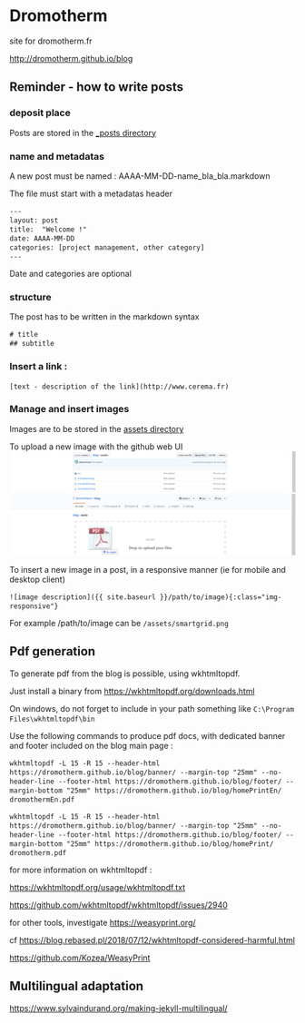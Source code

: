 # Dromotherm

site for dromotherm.fr

http://dromotherm.github.io/blog

## Reminder - how to write posts

### deposit place
Posts are stored in the [_posts directory](/_posts)

### name and metadatas
A new post must be named :	AAAA-MM-DD-name_bla_bla.markdown

The file must start with a metadatas header
```
---
layout: post
title:  "Welcome !"
date: AAAA-MM-DD
categories: [project management, other category]
---
```
Date and categories are optional

### structure

The post has to be written in the markdown syntax

```
# title
## subtitle
```

### Insert a link :
```
[text - description of the link](http://www.cerema.fr)
```

### Manage and insert images

Images are to be stored in the [assets directory](/assets)

To upload a new image with the github web UI
![upload new image via UI 1](/assets/doc/upload_illustration_1.png)
![upload new image via UI 2](/assets/doc/upload_illustration_2.png)

To insert a new image in a post, in a responsive manner (ie for mobile and desktop client)
```
![image description]({{ site.baseurl }}/path/to/image){:class="img-responsive"} 
```
For example /path/to/image can be `/assets/smartgrid.png`


## Pdf generation

To generate pdf from the blog is possible, using wkhtmltopdf.

Just install a binary from https://wkhtmltopdf.org/downloads.html

On windows, do not forget to include in your path something like `C:\Program Files\wkhtmltopdf\bin`

Use the following commands to produce pdf docs, with dedicated banner and footer included on the blog main page :

```
wkhtmltopdf -L 15 -R 15 --header-html https://dromotherm.github.io/blog/banner/ --margin-top "25mm" --no-header-line --footer-html https://dromotherm.github.io/blog/footer/ --margin-bottom "25mm" https://dromotherm.github.io/blog/homePrintEn/ dromothermEn.pdf
```

```
wkhtmltopdf -L 15 -R 15 --header-html https://dromotherm.github.io/blog/banner/ --margin-top "25mm" --no-header-line --footer-html https://dromotherm.github.io/blog/footer/ --margin-bottom "25mm" https://dromotherm.github.io/blog/homePrint/ dromotherm.pdf
```

for more information on wkhtmltopdf :

https://wkhtmltopdf.org/usage/wkhtmltopdf.txt

https://github.com/wkhtmltopdf/wkhtmltopdf/issues/2940

for other tools, investigate https://weasyprint.org/

cf https://blog.rebased.pl/2018/07/12/wkhtmltopdf-considered-harmful.html

https://github.com/Kozea/WeasyPrint

## Multilingual adaptation

https://www.sylvaindurand.org/making-jekyll-multilingual/
